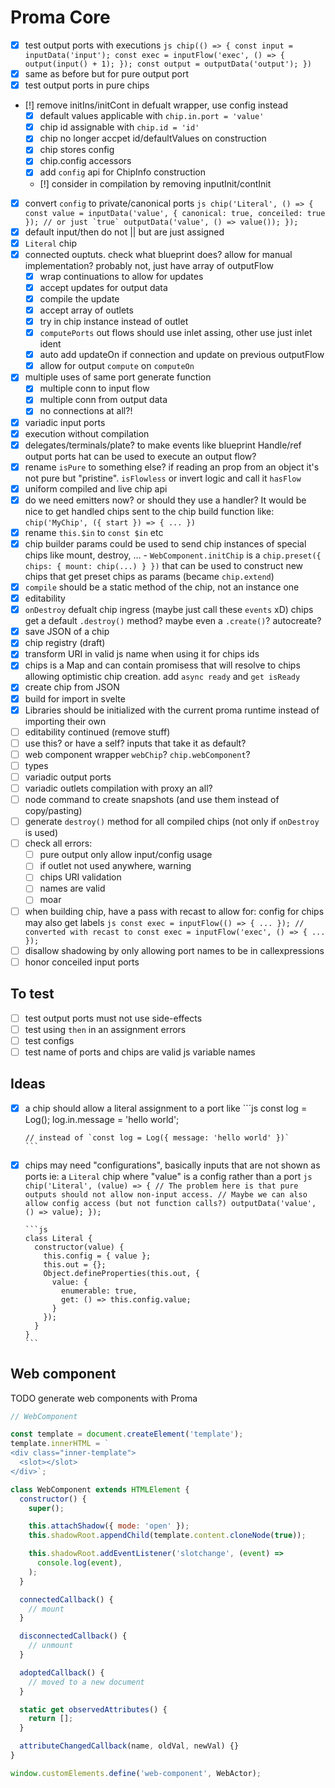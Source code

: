 # Proma Core

- [x] test output ports with executions
      `js chip(() => { const input = inputData('input'); const exec = inputFlow('exec', () => { output(input() + 1); }); const output = outputData('output'); }) `
- [x] same as before but for pure output port
- [x] test output ports in pure chips
- [!] remove initIns/initCont in defualt wrapper, use config instead
  - [x] default values applicable with `chip.in.port = 'value'`
  - [x] chip id assignable with `chip.id = 'id'`
  - [x] chip no longer accpet id/defaultValues on construction
  - [x] chip stores config
  - [x] chip.config accessors
  - [x] add `config` api for ChipInfo construction
  - [!] consider in compilation by removing inputInit/contInit
- [x] convert `config` to private/canonical ports
      `` js chip('Literal', () => { const value = inputData('value', { canonical: true, conceiled: true }); // or just `true` outputData('value', () => value()); });  ``
- [x] default input/then do not || but are just assigned
- [x] `Literal` chip
- [x] connected ouptuts. check what blueprint does? allow for manual implementation?
      probably not, just have array of outputFlow
  - [x] wrap continuations to allow for updates
  - [x] accept updates for output data
  - [x] compile the update
  - [x] accept array of outlets
  - [x] try in chip instance instead of outlet
  - [x] `computePorts` out flows should use inlet assing, other use just inlet ident
  - [x] auto add updateOn if connection and update on previous outputFlow
  - [x] allow for output `compute` on `computeOn`
- [x] multiple uses of same port generate function
  - [x] multiple conn to input flow
  - [x] multiple conn from output data
  - [x] no connections at all?!
- [x] variadic input ports
- [x] execution without compilation
- [x] delegates/terminals/plate? to make events like blueprint
      Handle/ref output ports hat can be used to execute an output flow?
- [x] rename `isPure` to something else? if reading an prop from an object
      it's not pure but "pristine". `isFlowless` or invert logic and call it `hasFlow`
- [x] uniform compiled and live chip api
- [x] do we need emitters now? or should they use a handler?
      It would be nice to get handled chips sent to the chip build function
      like: `chip('MyChip', ({ start }) => { ... })`
- [x] rename `this.$in` to `const $in` etc
- [x] chip builder params could be used to send chip instances of special
      chips like mount, destroy, ... - `WebComponent.initChip` is a `chip.preset({ chips: { mount: chip(...) } })` that can be used to construct new chips that get preset chips as params (became `chip.extend`)
- [x] `compile` should be a static method of the chip, not an instance one
- [x] editability
- [x] `onDestroy` defualt chip ingress (maybe just call these `events` xD)
      chips get a default `.destroy()` method? maybe even a `.create()`? autocreate?
- [x] save JSON of a chip
- [x] chip registry (draft)
- [x] transform URI in valid js name when using it for chips ids
- [x] chips is a Map and can contain promisess that will resolve to chips
      allowing optimistic chip creation. add `async ready` and `get isReady`
- [x] create chip from JSON
- [x] build for import in svelte
- [x] Libraries should be initialized with the current proma runtime instead of importing their own
- [ ] editability continued (remove stuff)
- [ ] use this? or have a self? inputs that take it as default?
- [ ] web component wrapper `webChip`? `chip.webComponent`?
- [ ] types
- [ ] variadic output ports
- [ ] variadic outlets compilation with proxy an all?
- [ ] node command to create snapshots (and use them instead of copy/pasting)
- [ ] generate `destroy()` method for all compiled chips (not only if `onDestroy` is used)
- [ ] check all errors:
  - [ ] pure output only allow input/config usage
  - [ ] if outlet not used anywhere, warning
  - [ ] chips URI validation
  - [ ] names are valid
  - [ ] moar
- [ ] when building chip, have a pass with recast to allow for:
      config for chips may also get labels
      `js const exec = inputFlow(() => { ... }); // converted with recast to const exec = inputFlow('exec', () => { ... }); `
- [ ] disallow shadowing by only allowing port names to be in callexpressions
- [ ] honor conceiled input ports

## To test

- [ ] test output ports must not use side-effects
- [ ] test using `then` in an assignment errors
- [ ] test configs
- [ ] test name of ports and chips are valid js variable names

## Ideas

- [x] a chip should allow a literal assignment to a port like
      ```js
      const log = Log();
      log.in.message = 'hello world';

      // instead of `const log = Log({ message: 'hello world' })`
      ```

- [x] chips may need "configurations", basically inputs that are not shown as ports
      ie: a `Literal` chip where "value" is a config rather than a port
      `js chip('Literal', (value) => { // The problem here is that pure outputs should not allow non-input access. // Maybe we can also allow config access (but not function calls?) outputData('value', () => value); }); `

      ```js
      class Literal {
        constructor(value) {
          this.config = { value };
          this.out = {};
          Object.defineProperties(this.out, {
            value: {
              enumerable: true,
              get: () => this.config.value;
            }
          });
        }
      }
      ```

## Web component

TODO generate web components with Proma

```js
// WebComponent

const template = document.createElement('template');
template.innerHTML = `
<div class="inner-template">
  <slot></slot>
</div>`;

class WebComponent extends HTMLElement {
  constructor() {
    super();

    this.attachShadow({ mode: 'open' });
    this.shadowRoot.appendChild(template.content.cloneNode(true));

    this.shadowRoot.addEventListener('slotchange', (event) =>
      console.log(event),
    );
  }

  connectedCallback() {
    // mount
  }

  disconnectedCallback() {
    // unmount
  }

  adoptedCallback() {
    // moved to a new document
  }

  static get observedAttributes() {
    return [];
  }

  attributeChangedCallback(name, oldVal, newVal) {}
}

window.customElements.define('web-component', WebActor);
```
